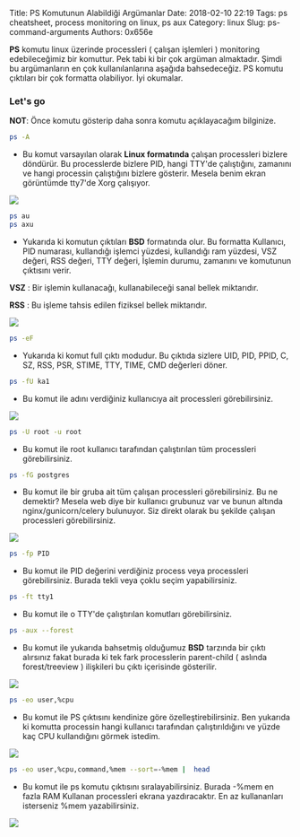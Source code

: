 Title: PS Komutunun Alabildiği Argümanlar
Date: 2018-02-10 22:19
Tags: ps cheatsheet, process monitoring on linux, ps aux
Category: linux
Slug: ps-command-arguments
Authors: 0x656e


**PS** komutu linux üzerinde processleri ( çalışan işlemleri ) monitoring edebileceğimiz bir komuttur. Pek tabi ki bir çok argüman almaktadır. Şimdi bu argümanların en çok kullanılanlarına aşağıda bahsedeceğiz. PS komutu çıktıları bir çok formatta olabiliyor. İyi okumalar.



### Let's go ###

**NOT**: Önce komutu gösterip daha sonra komutu açıklayacağım bilginize.


```bash
ps -A
```

* Bu komut varsayılan olarak **Linux formatında** çalışan processleri bizlere döndürür. Bu processlerde bizlere PID, hangi TTY'de çalıştığını, zamanını  ve hangi processin çalıştığını bizlere gösterir. Mesela benim ekran görüntümde tty7'de Xorg çalışıyor.

![](/image/psa1.png)


```bash
ps au
ps axu
```



* Yukarıda ki komutun çıktıları **BSD**  formatında olur. Bu formatta Kullanıcı, PID numarası, kullandığı işlemci yüzdesi, kullandığı ram yüzdesi, VSZ değeri, RSS değeri, TTY değeri, İşlemin durumu, zamanını ve komutunun çıktısını verir.

**VSZ** : Bir işlemin kullanacağı, kullanabileceği sanal bellek miktarıdır.

**RSS** : Bu işleme tahsis edilen fiziksel bellek miktarıdır.


![](/image/psaux1.png)

```bash
ps -eF
```

* Yukarıda ki komut full çıktı modudur. Bu çıktıda sizlere UID, PID, PPID, C, SZ, RSS, PSR, STIME, TTY, TIME, CMD değerleri döner.


```bash
ps -fU ka1
```

* Bu komut ile adını verdiğiniz kullanıcıya ait processleri görebilirsiniz.

![](/image/psfu1.png)


```bash
ps -U root -u root
```

* Bu komut ile root kullanıcı tarafından çalıştırılan tüm processleri görebilirsiniz.


```bash
ps -fG postgres
```

* Bu komut ile bir gruba ait tüm çalışan processleri görebilirsiniz. Bu ne demektir? Mesela web diye bir kullanıcı grubunuz var ve bunun altında nginx/gunicorn/celery bulunuyor. Siz direkt olarak bu şekilde çalışan processleri görebilirsiniz.

![](/image/psfg1.png)


```bash
ps -fp PID
```

* Bu komut ile PID değerini verdiğiniz process veya processleri görebilirsiniz. Burada tekli veya çoklu seçim yapabilirsiniz.


```bash
ps -ft tty1
```

* Bu komut ile o TTY'de çalıştırılan komutları görebilirsiniz.


```bash
ps -aux --forest
```

* Bu komut ile yukarıda bahsetmiş olduğumuz **BSD** tarzında bir çıktı alırsınız fakat burada ki tek fark processlerin parent-child ( aslında forest/treeview )  ilişkileri bu çıktı içerisinde gösterilir.

![](/image/psforest1.png)

```bash
ps -eo user,%cpu
```

* Bu komut ile PS çıktısını kendinize göre özelleştirebilirsiniz. Ben yukarıda ki komutta processin hangi kullanıcı tarafından çalıştırıldığını ve yüzde kaç CPU kullandığını görmek istedim.


![](/image/pschangeoutput1.png)


```bash
ps -eo user,%cpu,command,%mem --sort=-%mem |  head
```

* Bu komut ile ps komutu çıktısını sıralayabilirsiniz. Burada -%mem en fazla RAM Kullanan processleri ekrana yazdıracaktır. En az kullananları isterseniz %mem yazabilirsiniz.


![](/image/pssort1.png)
